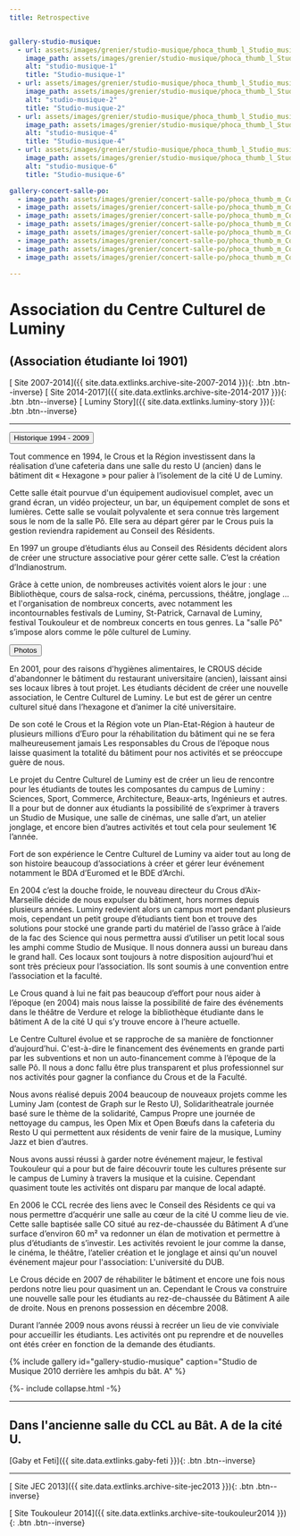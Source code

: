 ```yaml
---
title: Retrospective


gallery-studio-musique:
  - url: assets/images/grenier/studio-musique/phoca_thumb_l_Studio_musique-001.JPG
    image_path: assets/images/grenier/studio-musique/phoca_thumb_l_Studio_musique-001.JPG
    alt: "studio-musique-1"
    title: "Studio-musique-1"
  - url: assets/images/grenier/studio-musique/phoca_thumb_l_Studio_musique-002.JPG
    image_path: assets/images/grenier/studio-musique/phoca_thumb_l_Studio_musique-002.JPG
    alt: "studio-musique-2"
    title: "Studio-musique-2"
  - url: assets/images/grenier/studio-musique/phoca_thumb_l_Studio_musique-004.JPG
    image_path: assets/images/grenier/studio-musique/phoca_thumb_l_Studio_musique-004.JPG
    alt: "studio-musique-4"
    title: "Studio-musique-4"
  - url: assets/images/grenier/studio-musique/phoca_thumb_l_Studio_musique-006.JPG
    image_path: assets/images/grenier/studio-musique/phoca_thumb_l_Studio_musique-006.JPG
    alt: "studio-musique-6"
    title: "Studio-musique-6"

gallery-concert-salle-po:
  - image_path: assets/images/grenier/concert-salle-po/phoca_thumb_m_Concerts_salle_po-031.JPG
  - image_path: assets/images/grenier/concert-salle-po/phoca_thumb_m_Concerts_salle_po-031.JPG
  - image_path: assets/images/grenier/concert-salle-po/phoca_thumb_m_Concerts_salle_po-048.JPG
  - image_path: assets/images/grenier/concert-salle-po/phoca_thumb_m_Concerts_salle_po-069.JPG
  - image_path: assets/images/grenier/concert-salle-po/phoca_thumb_m_Concerts_salle_po-072.JPG
  - image_path: assets/images/grenier/concert-salle-po/phoca_thumb_m_Concerts_salle_po-086.JPG
  - image_path: assets/images/grenier/concert-salle-po/phoca_thumb_m_Concerts_salle_po-102.JPG
  - image_path: assets/images/grenier/concert-salle-po/phoca_thumb_m_Concerts_salle_po-112.JPG

---
```

<!-- https://mmistakes.github.io/minimal-mistakes/docs/helpers/#gallery -->

Association du Centre Culturel de Luminy
========================================

(Association étudiante loi 1901)
--------------------------------

[<i class="fas fa-globe"></i> Site 2007-2014]({{ site.data.extlinks.archive-site-2007-2014 }}){: .btn .btn--inverse}
[<i class="fas fa-globe"></i> Site 2014-2017]({{ site.data.extlinks.archive-site-2014-2017 }}){: .btn .btn--inverse}
[<i class="fab fa-facebook-square"></i> Luminy Story]({{ site.data.extlinks.luminy-story }}){: .btn .btn--inverse}

______________

<button class="collapsible" id="yaml">Historique 1994 - 2009</button>

<!-- <div class="content" id="yamldata" markdown="1" style="display: none"> -->
<div class="content" id="yamldata" markdown="1">

Tout commence en 1994, le Crous et la Région investissent dans la réalisation d’une cafeteria dans une salle du resto U (ancien) dans le bâtiment dit « Hexagone » pour palier à l’isolement de la cité U de Luminy.

Cette salle était pourvue d'un équipement audiovisuel complet, avec un grand écran, un vidéo projecteur, un bar, un équipement complet de sons et lumières. Cette salle se voulait polyvalente et sera connue très largement sous le nom de la salle Pô. Elle sera au départ gérer par le Crous puis la gestion reviendra rapidement au Conseil des Résidents.

En 1997 un groupe d’étudiants élus au Conseil des Résidents décident alors de créer une structure associative pour gérer cette salle. C’est la création d’Indianostrum.

Grâce à cette union, de nombreuses activités voient alors le jour : une Bibliothèque, cours de salsa-rock, cinéma, percussions, théâtre, jonglage … et l'organisation de nombreux concerts, avec notamment les incontournables festivals de Luminy, St-Patrick, Carnaval de Luminy, festival Toukouleur  et de nombreux concerts en tous genres. La "salle Pô" s’impose alors comme le pôle culturel de Luminy.

<button class="collapsible" id="gallery-concert-salle-po">Photos</button>
<div class="content" id="gallery-concert-salle-podata" markdown="1"
style="display: none">
{% include gallery id="gallery-concert-salle-po" caption="Concerts à la salle Pô" %}
</div>

En 2001, pour des raisons d'hygiènes alimentaires, le CROUS décide d'abandonner le bâtiment du restaurant universitaire (ancien), laissant ainsi ses locaux libres à tout projet. Les étudiants décident de créer une nouvelle association, le Centre Culturel de Luminy. Le but est de gérer un centre culturel situé dans l’hexagone et d’animer la cité universitaire.

De son coté le Crous et la Région vote un Plan-Etat-Région à hauteur de plusieurs millions d’Euro pour la réhabilitation du bâtiment qui ne se fera malheureusement jamais Les responsables du Crous de l’époque nous laisse quasiment la totalité du bâtiment pour nos activités et se préoccupe guère de nous.

Le projet du Centre Culturel de Luminy est de créer un lieu de rencontre pour les étudiants de toutes les composantes du campus de Luminy : Sciences, Sport, Commerce, Architecture, Beaux-arts, Ingénieurs et autres. Il a pour but de donner aux étudiants la possibilité de s’exprimer à travers un Studio de Musique, une salle de cinémas, une salle d’art, un atelier jonglage, et encore bien d’autres activités et tout cela pour seulement 1€ l’année.

Fort de son expérience le Centre Culturel de Luminy va aider tout au long de son histoire beaucoup d’associations à créer et gérer leur événement notamment le BDA d’Euromed et le BDE d’Archi.

En 2004 c’est la douche froide, le nouveau directeur du Crous d’Aix-Marseille décide de nous expulser du bâtiment, hors normes depuis plusieurs années. Luminy redevient alors un campus mort pendant plusieurs mois, cependant un petit groupe d’étudiants tient bon et trouve des solutions pour stocké une grande parti du matériel de l’asso grâce à l’aide de la fac des Science qui nous permettra aussi d’utiliser un petit local sous les amphi comme Studio de Musique. Il nous donnera aussi un bureau dans le grand hall. Ces locaux sont toujours à notre disposition aujourd’hui et sont très précieux pour l’association. Ils sont soumis à une convention entre l’association et la faculté.

Le Crous quand à lui ne fait pas beaucoup d’effort pour nous aider à l’époque (en 2004) mais nous laisse la possibilité de faire des événements dans le théâtre de Verdure et reloge la bibliothèque étudiante dans le bâtiment A de la cité U qui s’y trouve encore à l’heure actuelle.

Le Centre Culturel évolue et se rapproche de sa manière de fonctionner d’aujourd’hui. C'est-à-dire le financement des événements en grande parti par les subventions et non un auto-financement comme à l’époque de la salle Pô. Il nous a donc fallu être plus transparent et plus professionnel sur nos activités pour gagner la confiance du Crous et de la Faculté.

Nous avons réalisé depuis 2004 beaucoup de nouveaux projets comme les Luminy Jam (contest de Graph sur le Resto U), Solidaritheatrale journée basé sure le thème de la solidarité, Campus Propre une journée de nettoyage du campus, les Open Mix et Open Bœufs dans la cafeteria du Resto U qui permettent aux résidents de venir faire de la musique, Luminy Jazz et bien d’autres.

Nous avons aussi réussi à garder notre événement majeur, le festival Toukouleur qui a pour but de faire découvrir toute les cultures présente sur le campus de Luminy à travers la musique et la cuisine. Cependant quasiment toute les activités ont disparu par manque de local adapté.

En 2006 le CCL recrée des liens avec le Conseil des Résidents ce qui va nous permettre d’acquérir une salle au cœur de la cité U comme lieu de vie. Cette salle baptisée salle CO situé au rez-de-chaussée du Bâtiment A d’une surface d’environ 60 m² va redonner un élan de motivation et permettre à plus d’étudiants de s’investir. Les activités revoient le jour comme la danse, le cinéma, le théâtre, l’atelier création et le jonglage et ainsi qu'un nouvel événement majeur pour l'association: L'université du DUB.

Le Crous décide en 2007 de réhabiliter le bâtiment et encore une fois nous perdons notre lieu pour quasiment un an. Cependant le Crous va construire une nouvelle salle pour les étudiants au rez-de-chaussée du Bâtiment A aile de droite. Nous en prenons possession en décembre 2008.

Durant l’année 2009 nous avons réussi à recréer un lieu de vie conviviale pour accueillir les étudiants. Les activités ont pu reprendre et de nouvelles ont étés créer en fonction de la demande des étudiants.



</div>

{% include gallery id="gallery-studio-musique" caption="Studio de Musique 2010 derrière les amhpis du bât. A" %}

{%- include collapse.html -%}

_______________________

## Dans l'ancienne salle du CCL au Bât. A de la cité U.

[Gaby et Feti]({{ site.data.extlinks.gaby-feti }}){: .btn .btn--inverse}

____________



[<i class="fas fa-globe"></i> Site JEC 2013]({{ site.data.extlinks.archive-site-jec2013 }}){: .btn .btn--inverse}

[<i class="fas fa-globe"></i> Site Toukouleur 2014]({{ site.data.extlinks.archive-site-toukouleur2014 }}){: .btn .btn--inverse}



